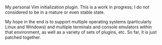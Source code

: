 My personal Vim initialization plugin. This is a work in progress; I do not
considered to be in a mature or even stable state.

My hope in the end is to support multiple operating systems (particularly Linux
and Windows) and multiple terminals and console emulators within that
environment, as well as a variety of sets of plugins, etc. So far, it is just
patched together.

